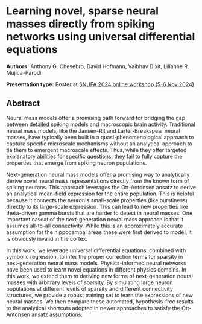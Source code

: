 # Learning novel, sparse neural masses directly from spiking networks using universal differential equations

**Authors:** Anthony G. Chesebro, David Hofmann, Vaibhav Dixit, Lilianne R. Mujica-Parodi
                           


**Presentation type:** Poster at [SNUFA 2024 online workshop (5-6 Nov 2024)](https://snufa.net/2024)

## Abstract

Neural mass models offer a promising path forward for bridging the gap between detailed spiking models and macroscopic brain activity. Traditional neural mass models, like the Jansen-Rit and Larter-Breakspear neural masses, have typically been built in a quasi-phenomenological approach to capture specific microscale mechanisms without an analytical approach to tie them to emergent macroscale effects. Thus, while they offer targeted explanatory abilities for specific questions, they fail to fully capture the properties that emerge from spiking neuron populations.

Next-generation neural mass models offer a promising way to analytically derive novel neural mass representations directly from the known form of spiking neurons. This approach leverages the Ott-Antonsen ansatz to derive an analytical mean-field expression for the entire population. This is helpful because it connects the neuron's small-scale properties (like burstiness) directly to its large-scale expression. This can lead to new properties like theta-driven gamma bursts that are harder to detect in neural masses. One important caveat of the next-generation neural mass approach is that it assumes all-to-all connectivity. While this is an approximately accurate assumption for the hippocampal areas these were first derived to model, it is obviously invalid in the cortex. 

In this work, we leverage universal differential equations, combined with symbolic regression, to infer the proper correction terms for sparsity in next-generation neural mass models. Physics-informed neural networks have been used to learn novel equations in different physics domains. In this work, we extend them to deriving new forms of next-generation neural masses with arbitrary levels of sparsity. By simulating large neuron populations at different levels of sparsity and different connectivity structures, we provide a robust training set to learn the expressions of new neural masses. We then compare these automated, hypothesis-free results to the analytical shortcuts adopted in newer approaches to satisfy the Ott-Antonsen ansatz assumptions.